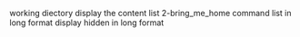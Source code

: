 working diectory
display the content list
2-bring_me_home command
list in long format
display hidden in long format
